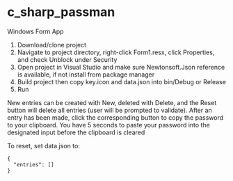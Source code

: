 # c_sharp_passman
Windows Form App

1. Download/clone project
2. Navigate to project directory, right-click Form1.resx, click Properties, and check Unblock under Security 
3. Open project in Visual Studio and make sure Newtonsoft.Json reference is available, if not install from package manager
4. Build project then copy key.icon and data.json into bin/Debug or Release
5. Run

New entries can be created with New, deleted with Delete, and the Reset button will delete all entries (user will be prompted to validate). After an entry has been made, click the corresponding button to copy the password to your clipboard. You have 5 seconds to paste your password into the designated input before the clipboard is cleared

To reset, set data.json to:
```
{
  "entries": []
}
```

